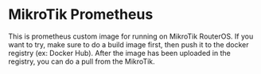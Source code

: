 # MikroTik Prometheus
This is prometheus custom image for running on MikroTik RouterOS. If you want to try, make sure to do a build image first, then push it to the docker registry (ex: Docker Hub). After the image has been uploaded in the registry, you can do a pull from the MikroTik.


